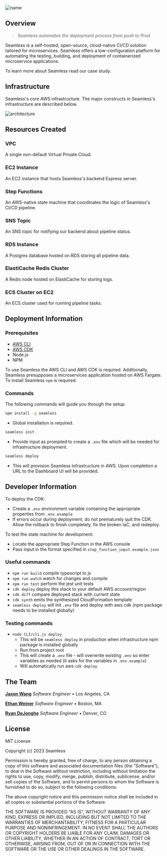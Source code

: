 ![name](https://user-images.githubusercontent.com/74154385/228689679-1de28721-ca1d-4a6a-a7a9-dbcf26c54f59.png)

## Overview

> _Seamless automates the deployment process from push to Prod_

Seamless is a self-hosted, open-source, cloud-native CI/CD solution tailored for microservices. Seamless offers a low-configuration platform for automating the testing, building, and deployment of containerized microservice applications.

To learn more about Seamless read our case study.

## Infrastructure

Seamless's core AWS infrastructure. The major constructs in Seamless's infrastructure are described below.

![architecture](https://user-images.githubusercontent.com/74154385/228690435-514f976b-40e0-482a-80de-3685aec20f9c.png)

## Resources Created

### VPC

A single non-default Virtual Private Cloud.

### EC2 Instance

An EC2 instance that hosts Seamless's backend Express server.

### Step Functions

An AWS-native state machine that coordinates the logic of Seamless's CI/CD pipeline.

### SNS Topic

An SNS topic for notifying our backend about pipeline status.

### RDS Instance

A Postgres database hosted on RDS storing all pipeline data.

### ElastiCache Redis Cluster

A Redis node hosted on ElastiCache for storing logs.

### ECS Cluster on EC2

An ECS cluster used for running pipeline tasks.

## Deployment Information

### Prerequisites

- [AWS CLI](https://docs.aws.amazon.com/cli/index.html)
- [AWS CDK](https://docs.aws.amazon.com/cdk/api/v2/)
- Node.js
- NPM

To use Seamless the AWS CLI and AWS CDK is required. Additionally, Seamless presupposes a microservices application hosted on AWS Fargate. To install Seamless `npm` is required.

### Commands

The following commands will guide you through the setup:

```sh
npm install -g seamless
```

- Global installation is required.

```sh
seamless init
```

- Provide input as prompted to create a `.env` file which will be needed for infrastructure deployment.

```sh
seamless deploy
```

- This will provision Seamless infrastructure in AWS. Upon completion a URL to the Dashboard UI will be provided.

## Developer Information

To deploy the CDK:

- Create a `.env` environment variable containing the appropriate properties from `.env.example`
- If errors occur during deployment, do not prematurely quit the CDK. Allow the rollback to finish completely, fix the broken IaC, and redeploy.

To test the state machine for development:

- Locate the appropriate Step Function in the AWS console
- Pass input in the format specified in `step_function_input.example.json`

### Useful commands

- `npm run build` compile typescript to js
- `npm run watch` watch for changes and compile
- `npm run test` perform the jest unit tests
- `cdk deploy` deploy this stack to your default AWS account/region
- `cdk diff` compare deployed stack with current state
- `cdk synth` emits the synthesized CloudFormation template
- `seamless deploy` will init `.env` file and deploy with aws cdk (npm package needs to be installed globally)

### Testing commands

- `node CLI/cli.js deploy`
  - This will be `seamless deploy` in production when infrastructure npm package is installed globally
  - Run from project root
  - This will create a `.env` file - will overwrite existing `.env` so enter variables as needed (it asks for the variables in `.env.example`)
  - Will automatically run aws `cdk deploy`

## The Team
**<a href="https://github.com/jasonherngwang" target="_blank">Jason Wang</a>** _Software Engineer_ • Los Angeles, CA

**<a href="https://github.com/ethanjweiner" target="_blank">Ethan Weiner</a>** _Software Engineer_ • Boston, MA

**<a href="https://github.com/RDeJonghe" target="_blank">Ryan DeJonghe</a>** _Software Engineer_ • Denver, CO

## License

MIT License

Copyright (c) 2023 Seamless

Permission is hereby granted, free of charge, to any person obtaining a copy of this software and associated documentation files (the "Software"), to deal in the Software without restriction, including without limitation the rights to use, copy, modify, merge, publish, distribute, sublicense, and/or sell copies of the Software, and to permit persons to whom the Software is furnished to do so, subject to the following conditions:

The above copyright notice and this permission notice shall be included in all copies or substantial portions of the Software.

THE SOFTWARE IS PROVIDED "AS IS", WITHOUT WARRANTY OF ANY KIND, EXPRESS OR IMPLIED, INCLUDING BUT NOT LIMITED TO THE WARRANTIES OF MERCHANTABILITY, FITNESS FOR A PARTICULAR PURPOSE AND NONINFRINGEMENT. IN NO EVENT SHALL THE AUTHORS OR COPYRIGHT HOLDERS BE LIABLE FOR ANY CLAIM, DAMAGES OR OTHER LIABILITY, WHETHER IN AN ACTION OF CONTRACT, TORT OR OTHERWISE, ARISING FROM, OUT OF OR IN CONNECTION WITH THE SOFTWARE OR THE USE OR OTHER DEALINGS IN THE SOFTWARE.
